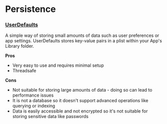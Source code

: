 # Persistence

### [UserDefaults](https://github.com/brittpinder/ios-reference/tree/main/other/persistence/userdefaults)

A simple way of storing small amounts of data such as user preferences or app settings. UserDefaults stores key-value pairs in a plist within your App's Library folder.

**Pros**

* Very easy to use and requires minimal setup
* Threadsafe

**Cons**

* Not suitable for storing large amounts of data - doing so can lead to performance issues
* It is not a database so it doesn't support advanced operations like querying or indexing
* Data is easily accessible and not encrypted so it's not suitable for storing sensitive data like passwords